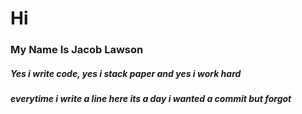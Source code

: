 # Hi
### My Name Is Jacob Lawson
##### Yes i write code, yes i stack paper and yes i work hard
 ##### everytime i write a line here its a day i wanted a commit but forgot
